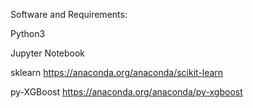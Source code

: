 Software and Requirements:

Python3

Jupyter Notebook

sklearn
https://anaconda.org/anaconda/scikit-learn

py-XGBoost
https://anaconda.org/anaconda/py-xgboost
